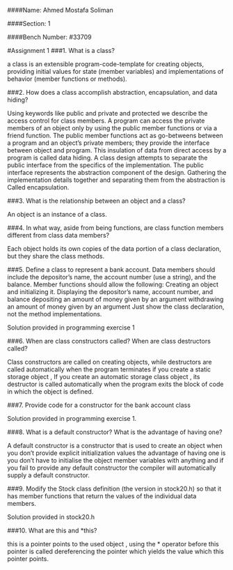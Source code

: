 ####Name: Ahmed Mostafa Soliman


####Section: 1


####Bench Number: #33709



#Assignment 1
###1. What is a class?


a class is an extensible program-code-template for creating objects, providing initial values for state (member variables) and implementations of behavior (member functions or methods).


###2. How does a class accomplish abstraction, encapsulation, and data hiding?


Using keywords like public and private and protected we describe the access control for class members.
 A program can access the private members of an object only by using the public member functions or via a friend function.
The public member functions act as go-betweens between a program and an object’s private members; they provide the interface between object and program. This insulation of data from direct access by a program is called data hiding.
A class design attempts to separate the public interface from the specifics of the implementation.
The public interface represents the abstraction component of the design.
Gathering the implementation details together and separating them from the abstraction is
Called encapsulation.


###3. What is the relationship between an object and a class?


An object is an instance of a class.


###4. In what way, aside from being functions, are class function members different from class data members?


Each object holds its own copies of the data portion of a class declaration, but they
share the class methods.


###5. Define a class to represent a bank account. Data members should include the depositor’s name, the account number (use a string), and the balance. Member functions should allow the following:  Creating an object and initializing it. Displaying the depositor’s name, account number, and balance depositing an amount of money given by an argument withdrawing an amount of money given by an argument Just show the class declaration, not the method implementations.
 

Solution provided in programming exercise 1


###6. When are class constructors called? When are class destructors called?


Class constructors are called on creating objects, while destructors are called automatically when the program terminates if you create a static storage object , If you create an automatic storage class object , its destructor is called automatically when the program exits the block of code in which the object is defined.


###7. Provide code for a constructor for the bank account class 


Solution provided in programming exercise 1.



###8. What is a default constructor? What is the advantage of having one? 


A default constructor is a constructor that is used to create an object when you don’t provide explicit initialization values the advantage of having one is you don’t have to initialise the object member variables with anything and if you fail to provide any default constructor the compiler will automatically supply a default constructor.


###9. Modify the Stock class definition (the version in stock20.h) so that it has member functions that return the values of the individual data members. 


Solution provided in stock20.h


###10. What are this and *this?


this is a pointer points to the used object , using the * operator before this pointer is called dereferencing the pointer which yields the value which this pointer points.
